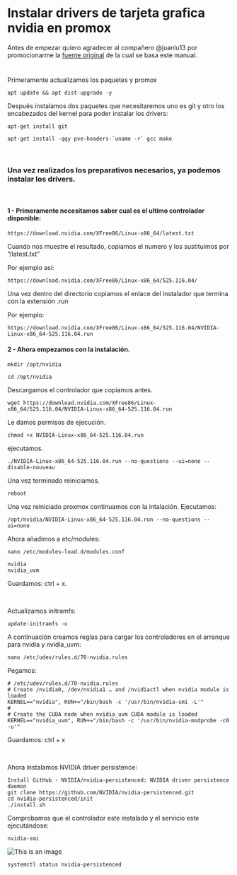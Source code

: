 # Instalar drivers de tarjeta grafica nvidia en promox
Antes de empezar quiero agradecer al compañero @juanlu13 por promocionarme la [fuente original](https://forums.plex.tv/t/plex-hw-acceleration-in-lxc-container-anyone-with-success/219289/34?utm_source=pocket_mylist) de la cual se basa este manual. 
#

Primeramente actualizamos los paquetes y promox

```
apt update && apt dist-upgrade -y
```

Después instalamos dos paquetes que necesitaremos uno es git y otro los encabezados del kernel para poder instalar los drivers:

```
apt-get install git
```
```
apt-get install -qqy pve-headers-`uname -r` gcc make 
```
<br>

### Una vez realizados los preparativos necesarios, ya podemos instalar los drivers.
<br>

#### 1 - Primeramente necesitamos saber cual es el ultimo controlador disponible:

```
https://download.nvidia.com/XFree86/Linux-x86_64/latest.txt 
```
Cuando nos muestre el resultado, copiamos el numero y los sustituimos por “/latest.txt”

Por ejemplo así: 

```
https://download.nvidia.com/XFree86/Linux-x86_64/525.116.04/
```

Una vez dentro del directorio copiamos el enlace del instalador que termina con la extensión .run

Por ejemplo:

```
https://download.nvidia.com/XFree86/Linux-x86_64/525.116.04/NVIDIA-Linux-x86_64-525.116.04.run
```

#### 2 - Ahora empezamos con la instalación.

```
mkdir /opt/nvidia
```
```
cd /opt/nvidia
```
Descargamos el controlador que copiamos antes.
```
wget https://download.nvidia.com/XFree86/Linux-x86_64/525.116.04/NVIDIA-Linux-x86_64-525.116.04.run
```
Le damos permisos de ejecución.
```
chmod +x NVIDIA-Linux-x86_64-525.116.04.run
```
ejecutamos.
```
./NVIDIA-Linux-x86_64-525.116.04.run --no-questions --ui=none --disable-nouveau
```
Una vez terminado reiniciamos.
```
reboot
```
Una vez reiniciado proxmox continuamos con la intalación. Ejecutamos:
```
/opt/nvidia/NVIDIA-Linux-x86_64-525.116.04.run --no-questions --ui=none
```

Ahora añadimos a etc/modules:
```
nano /etc/modules-load.d/modules.conf
```
```
nvidia
nvidia_uvm
```
Guardamos:
ctrl + x.

<br>

Actualizamos initramfs:
```
update-initramfs -u
```
A continuación creamos reglas para cargar los controladores en el arranque para nvidia y nvidia_uvm:
```
nano /etc/udev/rules.d/70-nvidia.rules
```
Pegamos:
```
# /etc/udev/rules.d/70-nvidia.rules
# Create /nvidia0, /dev/nvidia1 … and /nvidiactl when nvidia module is loaded
KERNEL=="nvidia", RUN+="/bin/bash -c '/usr/bin/nvidia-smi -L'"
#
# Create the CUDA node when nvidia_uvm CUDA module is loaded
KERNEL=="nvidia_uvm", RUN+="/bin/bash -c '/usr/bin/nvidia-modprobe -c0 -u'"
```
Guardamos: ctrl + x

<br>

Ahora instalamos NVIDIA driver persistence:
```
Install GitHub - NVIDIA/nvidia-persistenced: NVIDIA driver persistence daemon
git clone https://github.com/NVIDIA/nvidia-persistenced.git
cd nvidia-persistenced/init
./install.sh
```
Comprobamos que el controlador este instalado y el servicio este ejecutándose:
```
nvidia-smi
```
![This is an image](imagenes/nvidia1.png)
```
systemctl status nvidia-persistenced
```
